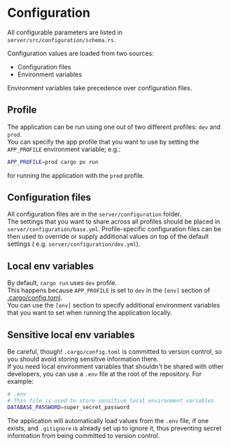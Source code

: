 # Configuration

All configurable parameters are listed in `server/src/configuration/schema.rs`.

Configuration values are loaded from two sources:

- Configuration files
- Environment variables

Environment variables take precedence over configuration files.

## Profile

The application can be run using one out of two different profiles: `dev` and `prod`.\
You can specify the app profile that you want to use by setting the `APP_PROFILE` environment variable; e.g.:

```bash
APP_PROFILE=prod cargo px run
```

for running the application with the `prod` profile.

## Configuration files

All configuration files are in the `server/configuration` folder.\
The settings that you want to share across all profiles should be placed
in `server/configuration/base.yml`.
Profile-specific configuration files can be then used
to override or supply additional values on top of the default settings (
e.g. `server/configuration/dev.yml`).

## Local env variables

By default, `cargo run` uses `dev` profile.\
This happens because `APP_PROFILE` is set to `dev` in the `[env]` section of [.cargo/config.toml](.cargo/config.toml).\
You can use the `[env]` section to specify additional environment variables that you want to set when running the application locally.

## Sensitive local env variables

Be careful, though! `.cargo/config.toml` is committed to version control, so you should avoid storing sensitive information there.\
If you need local environment variables that shouldn't be shared with other developers, you can use a `.env` file at the root of the repository. For example:

```bash
# .env
# This file is used to store sensitive local environment variables
DATABASE_PASSWORD=super_secret_password
```

The application will automatically load values from the `.env` file, if one exists, and `.gitignore` is already set up to ignore it, thus
preventing secret information from being committed to version control.
